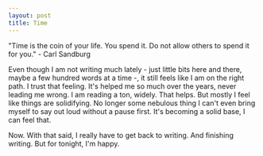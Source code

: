 ```yaml
---
layout: post
title: Time
---
```


"Time is the coin of your life. You spend it. Do not allow others to spend it for you." - Carl Sandburg


Even though I am not writing much lately - just little bits here and there, maybe a few hundred words at a time -, it still feels like I am on the right path. I trust that feeling. It's helped me so much over the years, never leading me wrong. I am reading a ton, widely. That helps. But mostly I feel like things are solidifying. No longer some nebulous thing I can't even bring myself to say out loud without a pause first. It's becoming a solid base, I can feel that. 

Now. With that said, I really have to get back to writing. And finishing writing. But for tonight, I'm happy. 